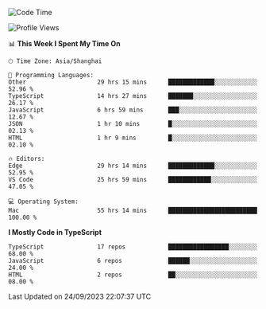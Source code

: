 <!--START_SECTION:waka-->
![Code Time](http://img.shields.io/badge/Code%20Time-5%2C227%20hrs%2025%20mins-blue)

![Profile Views](http://img.shields.io/badge/Profile%20Views-0-blue)

📊 **This Week I Spent My Time On** 

```text
🕑︎ Time Zone: Asia/Shanghai

💬 Programming Languages: 
Other                    29 hrs 15 mins      █████████████░░░░░░░░░░░░   52.96 % 
TypeScript               14 hrs 27 mins      ███████░░░░░░░░░░░░░░░░░░   26.17 % 
JavaScript               6 hrs 59 mins       ███░░░░░░░░░░░░░░░░░░░░░░   12.67 % 
JSON                     1 hr 10 mins        █░░░░░░░░░░░░░░░░░░░░░░░░   02.13 % 
HTML                     1 hr 9 mins         █░░░░░░░░░░░░░░░░░░░░░░░░   02.10 % 

🔥 Editors: 
Edge                     29 hrs 14 mins      █████████████░░░░░░░░░░░░   52.95 % 
VS Code                  25 hrs 59 mins      ████████████░░░░░░░░░░░░░   47.05 % 

💻 Operating System: 
Mac                      55 hrs 14 mins      █████████████████████████   100.00 % 
```

**I Mostly Code in TypeScript** 

```text
TypeScript               17 repos            █████████████████░░░░░░░░   68.00 % 
JavaScript               6 repos             ██████░░░░░░░░░░░░░░░░░░░   24.00 % 
HTML                     2 repos             ██░░░░░░░░░░░░░░░░░░░░░░░   08.00 % 
```




 Last Updated on 24/09/2023 22:07:37 UTC
<!--END_SECTION:waka-->
